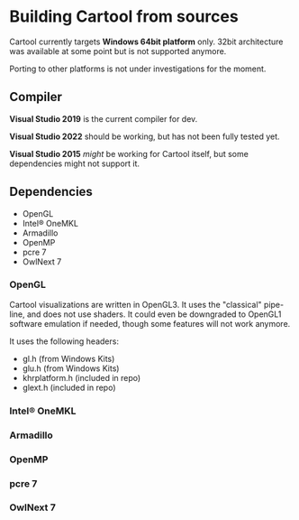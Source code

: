 # Building Cartool from sources

Cartool currently targets **Windows 64bit platform** only. 32bit architecture was available at some point but is not supported anymore.

Porting to other platforms is not under investigations for the moment.

## Compiler

**Visual Studio 2019** is the current compiler for dev.

**Visual Studio 2022** should be working, but has not been fully tested yet.

**Visual Studio 2015** *might* be working for Cartool itself, but some dependencies might not support it.

## Dependencies

- OpenGL
- Intel® OneMKL
- Armadillo
- OpenMP
- pcre 7
- OwlNext 7

### OpenGL

Cartool visualizations are written in OpenGL3. It uses the "classical" pipe-line, and does not use shaders.
It could even be downgraded to OpenGL1 software emulation if needed, though some features will not work anymore.

It uses the following headers:
- gl.h (from Windows Kits)
- glu.h (from Windows Kits)
- khrplatform.h (included in repo)
- glext.h (included in repo)

### Intel® OneMKL


### Armadillo


### OpenMP


### pcre 7


### OwlNext 7

